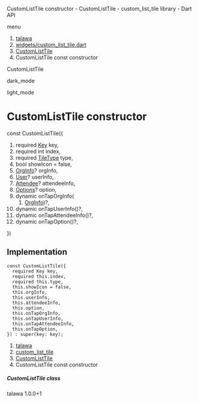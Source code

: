 




CustomListTile constructor - CustomListTile - custom\_list\_tile library - Dart API







menu

1. [talawa](../../index.html)
2. [widgets/custom\_list\_tile.dart](../../widgets_custom_list_tile/widgets_custom_list_tile-library.html)
3. [CustomListTile](../../widgets_custom_list_tile/CustomListTile-class.html)
4. CustomListTile const constructor

CustomListTile


dark\_mode

light\_mode




# CustomListTile constructor


const
CustomListTile({

1. required [Key](https://api.flutter.dev/flutter/foundation/Key-class.html) key,
2. required int index,
3. required [TileType](../../enums_enums/TileType.html) type,
4. bool showIcon = false,
5. [OrgInfo](../../models_organization_org_info/OrgInfo-class.html)? orgInfo,
6. [User](../../models_user_user_info/User-class.html)? userInfo,
7. [Attendee](../../models_events_event_model/Attendee-class.html)? attendeeInfo,
8. [Options](../../models_options_options/Options-class.html)? option,
9. dynamic onTapOrgInfo(
   1. [OrgInfo](../../models_organization_org_info/OrgInfo-class.html))?,
10. dynamic onTapUserInfo()?,
11. dynamic onTapAttendeeInfo()?,
12. dynamic onTapOption()?,

})

## Implementation

```
const CustomListTile({
  required Key key,
  required this.index,
  required this.type,
  this.showIcon = false,
  this.orgInfo,
  this.userInfo,
  this.attendeeInfo,
  this.option,
  this.onTapOrgInfo,
  this.onTapUserInfo,
  this.onTapAttendeeInfo,
  this.onTapOption,
}) : super(key: key);
```

 


1. [talawa](../../index.html)
2. [custom\_list\_tile](../../widgets_custom_list_tile/widgets_custom_list_tile-library.html)
3. [CustomListTile](../../widgets_custom_list_tile/CustomListTile-class.html)
4. CustomListTile const constructor

##### CustomListTile class





talawa
1.0.0+1






